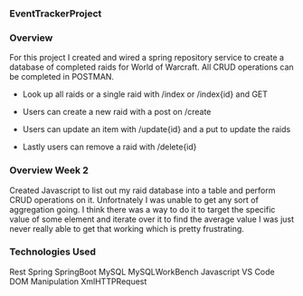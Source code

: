 ### EventTrackerProject

### Overview
For this project I created and wired a spring repository service to create a database of completed raids for World of Warcraft. All CRUD operations can be completed in POSTMAN.

* Look up all raids or a single raid with /index or /index{id} and GET

* Users can create a new raid with a post on /create

* Users can update an item with /update{id} and a put to update the raids

* Lastly users can remove a raid with /delete{id}

### Overview Week 2
Created Javascript to list out my raid database into a table and perform CRUD operations on it. Unfortnately I was unable to get any sort of aggregation going. I think there was a way to do it to target the specific value of some element and iterate over it to find the average value I was just never really able to get that working which is pretty frustrating.


### Technologies Used

Rest
Spring
SpringBoot
MySQL
MySQLWorkBench
Javascript
VS Code
DOM Manipulation
XmlHTTPRequest
